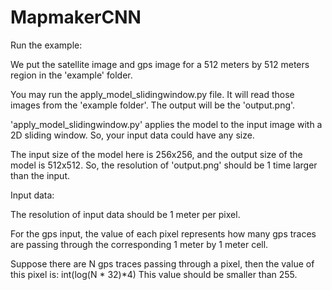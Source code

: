 # MapmakerCNN

Run the example:

We put the satellite image and gps image for a 512 meters by 512 meters region in the 'example' folder.

You may run the apply_model_slidingwindow.py file. It will read those images from the 'example folder'.
The output will be the 'output.png'. 

'apply_model_slidingwindow.py' applies the model to the input image with a 2D sliding window. So, your input data could have any size.

The input size of the model here is 256x256, and the output size of the model is 512x512. 
So, the resolution of 'output.png' should be 1 time larger than the input.




Input data:

The resolution of input data should be 1 meter per pixel.

For the gps input, the value of each pixel represents how many gps traces are passing through the corresponding 1 meter by 1 meter cell.

Suppose there are N gps traces passing through a pixel, then the value of this pixel is:  int(log(N * 32)*4)
This value should be smaller than 255.









